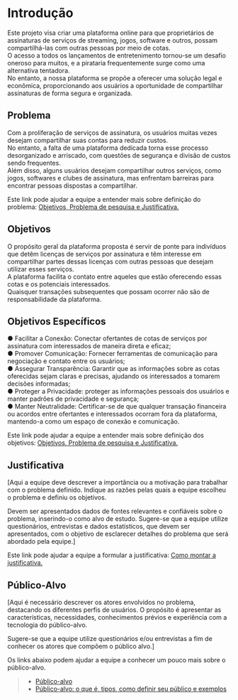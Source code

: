 # Introdução
Este projeto visa criar uma plataforma online para que proprietários de assinaturas de serviços de streaming, jogos, software e outros, possam compartilhá-las com outras pessoas por meio de cotas.<br>
O acesso a todos os lançamentos de entretenimento tornou-se um desafio oneroso para muitos, e a pirataria frequentemente surge como uma alternativa tentadora. <br>
No entanto, a nossa plataforma se propõe a oferecer uma solução legal e econômica, proporcionando aos usuários a oportunidade de compartilhar assinaturas de forma segura e organizada.<br>


## Problema
Com a proliferação de serviços de assinatura, os usuários muitas vezes desejam compartilhar suas contas para reduzir custos.<br>
No entanto, a falta de uma plataforma dedicada torna esse processo desorganizado e arriscado, com questões de segurança e divisão de custos sendo frequentes.<br>
Além disso, alguns usuários desejam compartilhar outros serviços, como jogos, softwares e clubes de assinatura, mas enfrentam barreiras para encontrar pessoas dispostas a compartilhar.

Este link pode ajudar a equipe a entender mais sobre definição do problema: [Objetivos, Problema de pesquisa e Justificativa.](https://medium.com/@versioparole/objetivos-problema-de-pesquisa-e-justificativa-c98c8233b9c3)


## Objetivos
O propósito geral da plataforma proposta é servir de ponte para indivíduos que detêm licenças de serviços por assinatura e têm interesse em compartilhar partes dessas licenças com outras pessoas que desejam utilizar esses serviços.  
A plataforma facilita o contato entre aqueles que estão oferecendo essas cotas e os potenciais interessados.  
Quaisquer transações subsequentes que possam ocorrer não são de responsabilidade da plataforma.  

## Objetivos Específicos
● Facilitar a Conexão: Conectar ofertantes de cotas de serviços por assinatura com
interessados de maneira direta e eficaz;<br>
● Promover Comunicação: Fornecer ferramentas de comunicação para negociação e
contato entre os usuários;<br>
● Assegurar Transparência: Garantir que as informações sobre as cotas oferecidas
sejam claras e precisas, ajudando os interessados a tomarem decisões informadas;<br>
● Proteger a Privacidade: proteger as informações pessoais dos usuários e manter
padrões de privacidade e segurança;<br>
● Manter Neutralidade: Certificar-se de que qualquer transação financeira ou acordos
entre ofertantes e interessados ocorram fora da plataforma, mantendo-a como um
espaço de conexão e comunicação.<br>

Este link pode ajudar a equipe a entender mais sobre definição dos objetivos: [Objetivos, Problema de pesquisa e Justificativa.](https://medium.com/@versioparole/objetivos-problema-de-pesquisa-e-justificativa-c98c8233b9c3)

## Justificativa

[Aqui a equipe deve descrever a importância ou a motivação para trabalhar com o problema definido. Indique as razões pelas quais a equipe escolheu o problema e definiu os objetivos.

Devem ser apresentados dados de fontes relevantes e confiáveis sobre o problema, inserindo-o como alvo de estudo. Sugere-se que a equipe utilize questionários, entrevistas e dados estatísticos, que devem ser apresentados, com o objetivo de esclarecer detalhes do problema que será abordado pela equipe.]

Este link pode ajudar a equipe a formular a justificativa: [Como montar a justificativa.](https://guiadamonografia.com.br/como-montar-justificativa-do-tcc/)

## Público-Alvo

[Aqui é necessário descrever os atores envolvidos no problema, destacando os diferentes perfis de usuários. O propósito é apresentar as características, necessidades, conhecimentos prévios e experiência com a tecnologia do público-alvo.

Sugere-se que a equipe utilize questionários e/ou entrevistas a fim de conhecer os atores que compõem o público alvo.]

Os links abaixo podem ajudar a equipe a conhecer um pouco mais sobre o público-alvo. 

> - [Público-alvo](https://blog.hotmart.com/pt-br/publico-alvo/)
> - [Público-alvo: o que é, tipos, como definir seu público e exemplos](https://klickpages.com.br/blog/publico-alvo-o-que-e/)

